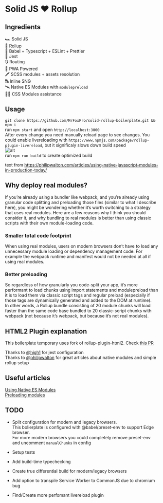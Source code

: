 # Solid JS ❤ Rollup

## Ingredients

🏎 Solid JS  
🍣 Rollup  
🧼 Babel + Typescript + ESLint + Prettier  
📑 Jest  
🔃 Routing  
📴 PWA Powered  
🖍 SCSS modules + assets resolution  
🔠 Inline SNG  
🛰 Native ES Modules with `modulepreload`  
👨‍💻 CSS Modules assistance

## Usage

`git clone https://github.com/MrFoxPro/solid-rollup-boilerplate.git && npm i`  
run `npm start` and open `http://localhost:3000`  
After every change you need manually reload page to see changes. You could enable livereloading with `https://www.npmjs.com/package/rollup-plugin-livereload`, but it significaly slows down build speed  
![alt](https://i.imgur.com/Dupj25y.png)  
run `npm run build` to create optimized build

text from https://philipwalton.com/articles/using-native-javascript-modules-in-production-today/

## Why deploy real modules?

If you’re already using a bundler like webpack, and you’re already using granular code splitting and preloading those files (similar to what I describe here), you might be wondering whether it’s worth switching to a strategy that uses real modules. Here are a few reasons why I think you should consider it, and why bundling to real modules is better than using classic scripts with their own module-loading code.

### Smaller total code footprint

When using real modules, users on modern browsers don’t have to load any unnecessary module loading or dependency management code. For example the webpack runtime and manifest would not be needed at all if using real modules.

### Better preloading

So regardless of how granularly you code-split your app, it’s more performant to load chunks using import statements and modulepreload than it is to load them via classic script tags and regular preload (especially if those tags are dynamically generated and added to the DOM at runtime).  
In other words, a Rollup bundle consisting of 20 module chunks will load faster than the same code base bundled to 20 classic-script chunks with webpack (not because it’s webpack, but because it’s not real modules).

## HTML2 Plugin explanation

This boilerplate temporary uses fork of rollup-plugin-html2. Check [this PR](https://github.com/mentaljam/rollup-plugin-html2/pull/7)

Thanks to [@high1](https://github.com/high1) for jest configuration  
Thanks to [@philipwalton](https://github.com/philipwalton) for great articles about native modules and simple rollup setup

## Useful articles

[Using Native ES Modules](https://philipwalton.com/articles/using-native-javascript-modules-in-production-today)  
[Preloading modules](https://developers.google.com/web/updates/2017/12/modulepreload)

## TODO

- Split configuration for modern and legacy browsers.  
  This bolierplate is configured with @babel/preset-env to support Edge browser.  
  For more modern browsers you could completely remove preset-env and uncomment `manualChunks` in config

- Setup tests
- Add build-time typechecking
- Create true differential build for modern/legacy browsers
- Add option to transpile Service Worker to CommonJS due to chromium bug
- Find/Create more perfomant livereload plugin
